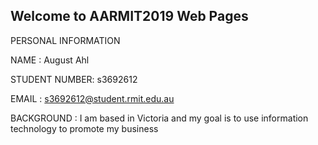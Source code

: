 ## Welcome to AARMIT2019 Web Pages

PERSONAL INFORMATION

NAME : August Ahl

STUDENT NUMBER: s3692612

EMAIL : s3692612@student.rmit.edu.au

BACKGROUND : I am based in Victoria and my goal is to use information technology to promote my business
